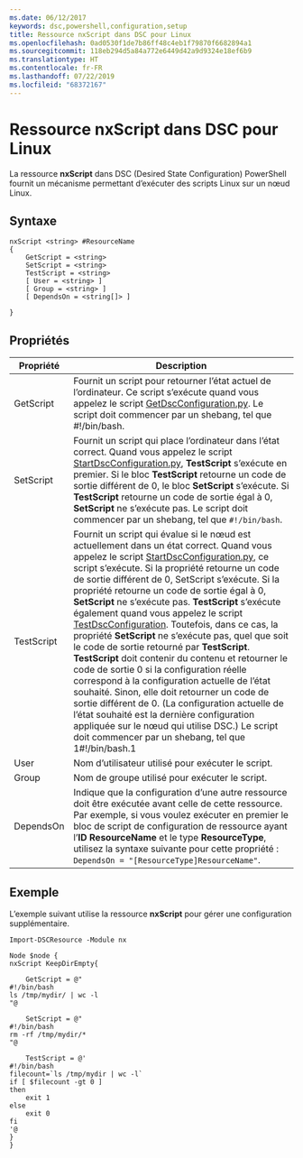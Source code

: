 ```yaml
---
ms.date: 06/12/2017
keywords: dsc,powershell,configuration,setup
title: Ressource nxScript dans DSC pour Linux
ms.openlocfilehash: 0ad0530f1de7b86ff48c4eb1f79870f6682894a1
ms.sourcegitcommit: 118eb294d5a84a772e6449d42a9d9324e18ef6b9
ms.translationtype: HT
ms.contentlocale: fr-FR
ms.lasthandoff: 07/22/2019
ms.locfileid: "68372167"
---
```

# <a name="dsc-for-linux-nxscript-resource"></a>Ressource nxScript dans DSC pour Linux

La ressource **nxScript** dans DSC (Desired State Configuration) PowerShell fournit un mécanisme permettant d’exécuter des scripts Linux sur un nœud Linux.

## <a name="syntax"></a>Syntaxe

```
nxScript <string> #ResourceName
{
    GetScript = <string>
    SetScript = <string>
    TestScript = <string>
    [ User = <string> ]
    [ Group = <string> ]
    [ DependsOn = <string[]> ]

}
```

## <a name="properties"></a>Propriétés

|  Propriété |  Description |
|---|---|
| GetScript| Fournit un script pour retourner l’état actuel de l’ordinateur.  Ce script s’exécute quand vous appelez le script [GetDscConfiguration.py](https://github.com/Microsoft/PowerShell-DSC-for-Linux#performing-dsc-operations-from-the-linux-computer). Le script doit commencer par un shebang, tel que #!/bin/bash.|
| SetScript| Fournit un script qui place l’ordinateur dans l’état correct. Quand vous appelez le script [StartDscConfiguration.py](https://github.com/Microsoft/PowerShell-DSC-for-Linux#performing-dsc-operations-from-the-linux-computer), **TestScript** s’exécute en premier. Si le bloc **TestScript** retourne un code de sortie différent de 0, le bloc **SetScript** s’exécute. Si **TestScript** retourne un code de sortie égal à 0, **SetScript** ne s’exécute pas. Le script doit commencer par un shebang, tel que `#!/bin/bash`.|
| TestScript| Fournit un script qui évalue si le nœud est actuellement dans un état correct. Quand vous appelez le script [StartDscConfiguration.py](https://github.com/Microsoft/PowerShell-DSC-for-Linux#performing-dsc-operations-from-the-linux-computer), ce script s’exécute. Si la propriété retourne un code de sortie différent de 0, SetScript s’exécute. Si la propriété retourne un code de sortie égal à 0, **SetScript** ne s’exécute pas. **TestScript** s’exécute également quand vous appelez le script [TestDscConfiguration](https://github.com/Microsoft/PowerShell-DSC-for-Linux#performing-dsc-operations-from-the-linux-computer). Toutefois, dans ce cas, la propriété **SetScript** ne s’exécute pas, quel que soit le code de sortie retourné par **TestScript**. **TestScript** doit contenir du contenu et retourner le code de sortie 0 si la configuration réelle correspond à la configuration actuelle de l’état souhaité. Sinon, elle doit retourner un code de sortie différent de 0. (La configuration actuelle de l’état souhaité est la dernière configuration appliquée sur le nœud qui utilise DSC.) Le script doit commencer par un shebang, tel que 1#!/bin/bash.1|
| User| Nom d’utilisateur utilisé pour exécuter le script.|
| Group| Nom de groupe utilisé pour exécuter le script.|
| DependsOn | Indique que la configuration d’une autre ressource doit être exécutée avant celle de cette ressource. Par exemple, si vous voulez exécuter en premier le bloc de script de configuration de ressource ayant l’**ID** **ResourceName** et le type **ResourceType**, utilisez la syntaxe suivante pour cette propriété : `DependsOn = "[ResourceType]ResourceName"`.|

## <a name="example"></a>Exemple

L’exemple suivant utilise la ressource **nxScript** pour gérer une configuration supplémentaire.

```
Import-DSCResource -Module nx

Node $node {
nxScript KeepDirEmpty{

    GetScript = @"
#!/bin/bash
ls /tmp/mydir/ | wc -l
"@

    SetScript = @"
#!/bin/bash
rm -rf /tmp/mydir/*
"@

    TestScript = @'
#!/bin/bash
filecount=`ls /tmp/mydir | wc -l`
if [ $filecount -gt 0 ]
then
    exit 1
else
    exit 0
fi
'@
}
}
```
